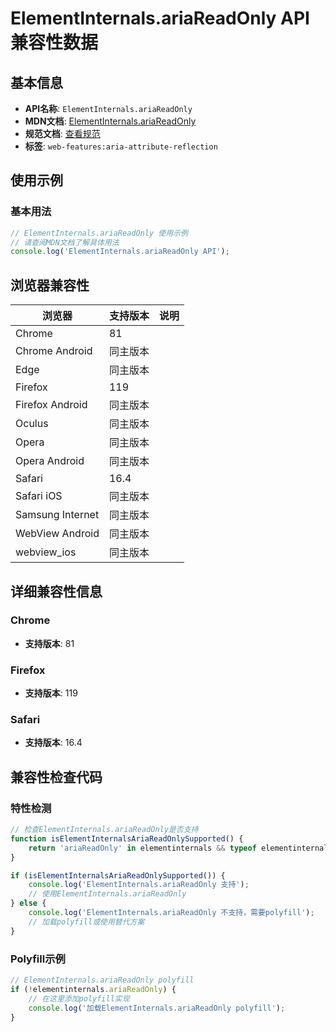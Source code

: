 # ElementInternals.ariaReadOnly API 兼容性数据

## 基本信息

- **API名称**: `ElementInternals.ariaReadOnly`
- **MDN文档**: [ElementInternals.ariaReadOnly](https://developer.mozilla.org/docs/Web/API/ElementInternals/ariaReadOnly)
- **规范文档**: [查看规范](https://w3c.github.io/aria/#dom-ariamixin-ariareadonly)
- **标签**: `web-features:aria-attribute-reflection`

## 使用示例

### 基本用法

```javascript
// ElementInternals.ariaReadOnly 使用示例
// 请查阅MDN文档了解具体用法
console.log('ElementInternals.ariaReadOnly API');
```

## 浏览器兼容性

| 浏览器 | 支持版本 | 说明 |
|--------|----------|------|
| Chrome | 81 |  |
| Chrome Android | 同主版本 |  |
| Edge | 同主版本 |  |
| Firefox | 119 |  |
| Firefox Android | 同主版本 |  |
| Oculus | 同主版本 |  |
| Opera | 同主版本 |  |
| Opera Android | 同主版本 |  |
| Safari | 16.4 |  |
| Safari iOS | 同主版本 |  |
| Samsung Internet | 同主版本 |  |
| WebView Android | 同主版本 |  |
| webview_ios | 同主版本 |  |

## 详细兼容性信息

### Chrome

- **支持版本**: 81

### Firefox

- **支持版本**: 119

### Safari

- **支持版本**: 16.4

## 兼容性检查代码

### 特性检测

```javascript
// 检查ElementInternals.ariaReadOnly是否支持
function isElementInternalsAriaReadOnlySupported() {
    return 'ariaReadOnly' in elementinternals && typeof elementinternals.ariaReadOnly === 'function';
}

if (isElementInternalsAriaReadOnlySupported()) {
    console.log('ElementInternals.ariaReadOnly 支持');
    // 使用ElementInternals.ariaReadOnly
} else {
    console.log('ElementInternals.ariaReadOnly 不支持，需要polyfill');
    // 加载polyfill或使用替代方案
}
```

### Polyfill示例

```javascript
// ElementInternals.ariaReadOnly polyfill
if (!elementinternals.ariaReadOnly) {
    // 在这里添加polyfill实现
    console.log('加载ElementInternals.ariaReadOnly polyfill');
}
```

